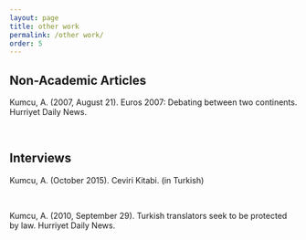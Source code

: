 ```yaml
---
layout: page
title: other work
permalink: /other work/
order: 5
---
```

<h2>Non-Academic Articles</h2>
<p>Kumcu, A. (2007, August 21). Euros 2007: Debating between two continents. Hurriyet Daily News.</p> 

<h2>Interviews</h2>
<p>Kumcu, A. (October 2015). Ceviri Kitabi. (in Turkish)</p> 
<p>Kumcu, A. (2010, September 29). Turkish translators seek to be protected by law. Hurriyet Daily News.</p>  
